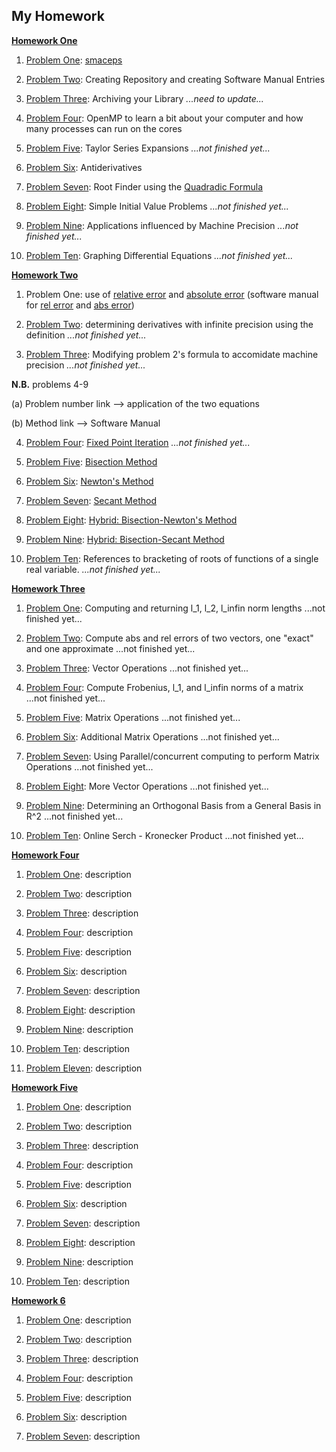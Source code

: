 ## My Homework
**[Homework One](https://github.com/warrenm1/math4610/tree/master/homeworks/Homework1)**

1. [Problem One](https://github.com/warrenm1/math4610/blob/master/homeworks/Homework1/precision/maceps.cpp): [smaceps](https://github.com/warrenm1/math4610/blob/master/SoftwareManual/basic/maceps.md)

2. [Problem Two](https://github.com/warrenm1/math4610/blob/master/README.md): Creating Repository and creating Software Manual Entries

3. [Problem Three](https://github.com/warrenm1/math4610/tree/master/homeworks/Homework1/hw1_prob3): Archiving your Library *...need to update...*

4. [Problem Four](https://github.com/warrenm1/math4610/tree/master/homeworks/Homework1/OpenMP): OpenMP to learn a bit about your computer and how many processes can run on the cores

5. [Problem Five](link): Taylor Series Expansions *...not finished yet...*

6. [Problem Six](): Antiderivatives 

7. [Problem Seven](https://github.com/warrenm1/math4610/blob/master/homeworks/Homework1/rootFinder/rootFinder.cpp): Root Finder using the [Quadradic Formula](https://github.com/warrenm1/math4610/blob/master/SoftwareManual/root_finding/quadratic_formula.md)

8. [Problem Eight](link): Simple Initial Value Problems *...not finished yet...*

9. [Problem Nine](link): Applications influenced by Machine Precision *...not finished yet...*

10. [Problem Ten](link): Graphing Differential Equations *...not finished yet...*



**[Homework Two](https://github.com/warrenm1/math4610/tree/master/homeworks/Homework2)**

1. Problem One: use of [relative error](https://github.com/warrenm1/math4610/blob/master/homeworks/Homework2/rel_error.cpp) and [absolute error](https://github.com/warrenm1/math4610/blob/master/homeworks/Homework2/abs_error.cpp) (software manual for [rel error](https://github.com/warrenm1/math4610/blob/master/SoftwareManual/basic/rel_err.md) and [abs error](https://github.com/warrenm1/math4610/blob/master/SoftwareManual/basic/abs_err.md))

2. [Problem Two](link): determining derivatives with infinite precision using the definition *...not finished yet...*

3. [Problem Three](link): Modifying problem 2's formula to accomidate machine precision *...not finished yet...*

**N.B.** problems 4-9

(a) Problem number link --> application of the two equations

(b) Method link --> Software Manual

4. [Problem Four](https://github.com/warrenm1/math4610/blob/master/homeworks/Homework2/fixed_point_iteration.cpp): [Fixed Point Iteration](https://github.com/warrenm1/math4610/blob/master/SoftwareManual/root_finding/fixed_point_iteration.md)  *...not finished yet...*

5. [Problem Five](https://github.com/warrenm1/math4610/blob/master/homeworks/Homework2/bisection.cpp): [Bisection Method](https://github.com/warrenm1/math4610/blob/master/SoftwareManual/root_finding/bisection.md)

6. [Problem Six](https://github.com/warrenm1/math4610/blob/master/homeworks/Homework2/newton.cpp): [Newton's Method](https://github.com/warrenm1/math4610/blob/master/SoftwareManual/root_finding/newton.md)

7. [Problem Seven](https://github.com/warrenm1/math4610/blob/master/homeworks/Homework2/secant.cpp): [Secant Method](https://github.com/warrenm1/math4610/blob/master/SoftwareManual/root_finding/secant.md) 

8. [Problem Eight](https://github.com/warrenm1/math4610/blob/master/homeworks/Homework2/hybrid_bisection-newton.cpp): [Hybrid: Bisection-Newton's Method](https://github.com/warrenm1/math4610/blob/master/SoftwareManual/root_finding/hybrid_n.md)

9. [Problem Nine](https://github.com/warrenm1/math4610/blob/master/homeworks/Homework2/hybrid_bisection-secant.cpp): [Hybrid: Bisection-Secant Method](https://github.com/warrenm1/math4610/blob/master/SoftwareManual/root_finding/hybrid_s.md) 

10. [Problem Ten](link): References to bracketing of roots of functions of a single real variable. *...not finished yet...*



**[Homework Three](https://github.com/warrenm1/math4610/tree/master/homeworks/Homework3)**

1. [Problem One](link): Computing and returning l_1, l_2, l_infin norm lengths ...not finished yet...

2. [Problem Two](link): Compute abs and rel errors of two vectors, one "exact" and one approximate ...not finished yet...

3. [Problem Three](https://github.com/warrenm1/math4610/tree/master/homeworks/Homework3/Vector_Operations): Vector Operations ...not finished yet...

4. [Problem Four](link): Compute Frobenius, l_1, and l_infin norms of a matrix ...not finished yet...

5. [Problem Five](https://github.com/warrenm1/math4610/tree/master/homeworks/Homework3/Matrix_Operations): Matrix Operations ...not finished yet...

6. [Problem Six](https://github.com/warrenm1/math4610/tree/master/homeworks/Homework3/Matrix_Operations): Additional Matrix Operations ...not finished yet...

7. [Problem Seven](link): Using Parallel/concurrent computing to perform Matrix Operations ...not finished yet...

8. [Problem Eight](https://github.com/warrenm1/math4610/tree/master/homeworks/Homework3/Vector_Operations): More Vector Operations ...not finished yet...

9. [Problem Nine](link): Determining an Orthogonal Basis from a General Basis in R^2 ...not finished yet...

10. [Problem Ten](link): Online Serch - Kronecker Product ...not finished yet...



**[Homework Four](link)**

1. [Problem One](link): description

2. [Problem Two](link): description

3. [Problem Three](link): description

4. [Problem Four](link): description

5. [Problem Five](link): description

6. [Problem Six](link): description

7. [Problem Seven](link): description

8. [Problem Eight](link): description

9. [Problem Nine](link): description

10. [Problem Ten](link): description

11. [Problem Eleven](link): description



**[Homework Five]()**

1. [Problem One](link): description

2. [Problem Two](link): description

3. [Problem Three](): description

4. [Problem Four](): description

5. [Problem Five](): description

6. [Problem Six](): description

7. [Problem Seven](): description

8. [Problem Eight](): description

9. [Problem Nine](): description

10. [Problem Ten](): description



**[Homework 6]()**

1. [Problem One](): description

2. [Problem Two](): description

3. [Problem Three](): description

4. [Problem Four](): description

5. [Problem Five](): description

6. [Problem Six](): description

7. [Problem Seven](): description

